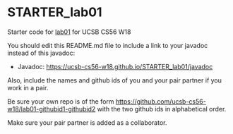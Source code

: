 # STARTER_lab01

Starter code for [lab01](https://ucsb-cs56-w18.github.io/lab/lab01/) for UCSB CS56 W18

You should edit this README.md file to include a link to your javadoc instead of this javadoc:

* Javadoc: https://ucsb-cs56-w18.github.io/STARTER_lab01/javadoc

Also, include the names and github ids of you and your pair partner if you work in a pair.

Be sure your own repo is of the form https://github.com/ucsb-cs56-w18/lab01-githubid1-githubid2 with the two github ids in alphabetical order.

Make sure your pair partner is added as a collaborator.

